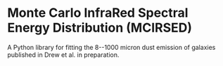 # Monte Carlo InfraRed Spectral Energy Distribution (MCIRSED)

A Python library for fitting the 8--1000 micron dust emission of galaxies published in Drew et al. in preparation.